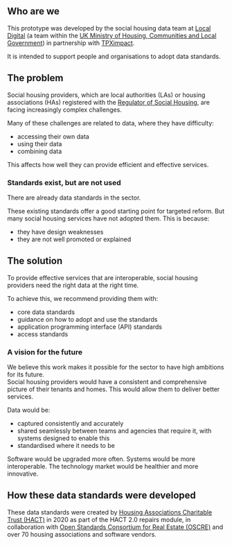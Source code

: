 ## Who are we

This prototype was developed by the social housing data team at [Local Digital](https://www.localdigital.gov.uk/) (a team within the [UK Ministry of Housing, Communities and Local Government](https://www.gov.uk/government/organisations/ministry-of-housing-communities-local-government)) in partnership with [TPXimpact](https://www.tpximpact.com/). 

It is intended to support people and organisations to adopt data standards.

## The problem

Social housing providers, which are local authorities (LAs) or housing associations (HAs) registered with the [Regulator of Social Housing](https://www.gov.uk/government/organisations/regulator-of-social-housing), are facing increasingly complex challenges. 

Many of these challenges are related to data, where they have difficulty:

* accessing their own data  
* using their data   
* combining data

This affects how well they can provide efficient and effective services.

### Standards exist, but are not used

There are already data standards in the sector. 

These existing standards offer a good starting point for targeted reform. But many social housing services have not adopted them. This is because:

* they have design weaknesses  
* they are not well promoted or explained

## The solution

To provide effective services that are interoperable, social housing providers need the right data at the right time. 

To achieve this, we recommend providing them with:

* core data standards  
* guidance on how to adopt and use the standards  
* application programming interface (API) standards  
* access standards

### A vision for the future

We believe this work makes it possible for the sector to have high ambitions for its future.  
Social housing providers would have a consistent and comprehensive picture of their tenants and homes. This would allow them to deliver better services.

Data would be:

* captured consistently and accurately  
* shared seamlessly between teams and agencies that require it, with systems designed to enable this  
* standardised where it needs to be

Software would be upgraded more often. Systems would be more interoperable. The technology market would be healthier and more innovative.

## How these data standards were developed

These data standards were created by [Housing Associations Charitable Trust (HACT)](https://hact.org.uk/) in 2020 as part of the HACT 2.0 repairs module, in collaboration with [Open Standards Consortium for Real Estate (OSCRE)](https://www.oscre.org/) and over 70 housing associations and software vendors.

